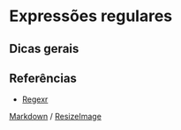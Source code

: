 # Expressões regulares

## Dicas gerais


## Referências
* [Regexr](https://regexr.com/)

[Markdown](https://guides.github.com/features/mastering-markdown/) / [ResizeImage](https://resizeimage.net/)
